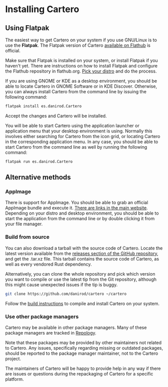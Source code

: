 # Installing Cartero

## Using Flatpak

The easiest way to get Cartero on your system if you use GNU/Linux is to use the **Flatpak**.
The Flatpak version of Cartero [available on Flathub][flathub] is official.

Make sure that Flatpak is installed on your system, or install Flatpak if you haven't yet.
There are instructions on how to install Flatpak and configure the Flathub repository in
flathub.org. [Pick your distro][instructions] and do the process.

If you are using GNOME or KDE as a desktop environment, you should be able to locate Cartero
in GNOME Software or in KDE Discover. Otherwise, you can always install Cartero from the command
line by issuing the following command:

```bash
flatpak install es.danirod.Cartero
```

Accept the changes and Cartero will be installed.

You will be able to start Cartero using the application launcher or application menu that your
desktop environment is using. Normally this involves either searching for Cartero from the icon
grid, or locating Cartero in the corresponding application menu. In any case, you should be able
to start Cartero from the command line as well by running the following command:

```bash
flatpak run es.danirod.Cartero
```

## Alternative methods

### AppImage

There is support for AppImage. You should be able to grab an official AppImage bundle and execute it.
[There are links in the main website][cartero]. Depending on your distro and desktop environment,
you should be able to start the application from the command line or by double clicking it from your
file manager.

### Build from source

You can also download a tarball with the source code of Cartero. Locate the latest version available
from the [releases section of the GitHub repository][releases], and get the .tar.xz file. This tarball
contains the source code of Cartero, as well as every vendored Rust dependency.

Alternatively, you can clone the whole repository and pick which version you want to compile or use
the latest tip from the Git repository, although this might cause unexpected issues if the tip is
buggy.

```bash
git clone https://github.com/danirod/cartero ~/cartero
```

Follow the [build instructions](./compiling.md) to compile and install Cartero on your system.

### Use other package managers

Cartero may be available in other package managers. Many of these package managers are tracked in
[Repology][repology].

Note that these packages may be provided by other maintainers not related to Cartero. Any issues,
specifically regarding missing or outdated packages, should be reported to the package manager
maintainer, not to the Cartero project.

The maintainers of Cartero will be happy to provide help in any way if there are issues or questions
during the repackaging of Cartero for a specific platform.

[flathub]: https://flathub.org/apps/es.danirod.Cartero
[instructions]: https://flathub.org/setup
[cartero]: https://cartero.danirod.es
[releases]: https://github.com/danirod/cartero/releases
[repology]: https://repology.org/project/cartero/versions
